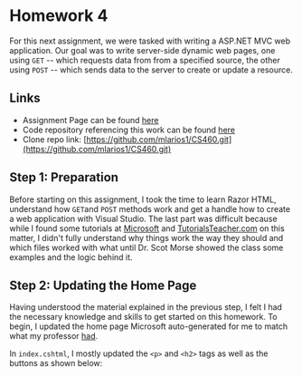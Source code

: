 # Homework 4

For this next assignment, we were tasked with writing a ASP.NET MVC web application. Our goal was to write server-side dynamic web pages, one using ```GET``` -- which requests data from from a specified source, the other using ```POST``` -- which sends data to the server to create or update a resource.

## Links

* Assignment Page can be found [here](http://www.wou.edu/~morses/classes/cs46x/assignments/HW4_1819.html)
* Code repository referencing this work can be found [here](https://github.com/mlarios1/CS460/tree/master/hw4)
* Clone repo link: [https://github.com/mlarios1/CS460.git](https://github.com/mlarios1/CS460.git)

## Step 1: Preparation

Before starting on this assignment, I took the time to learn Razor HTML, understand how ```GET```and ```POST``` methods work and get a handle how to create a web application with Visual Studio. The last part was difficult because while I found some tutorials at [Microsoft](https://docs.microsoft.com/en-us/aspnet/mvc/overview/getting-started/introduction/getting-started) and [TutorialsTeacher.com](http://www.tutorialsteacher.com/mvc/asp.net-mvc-tutorials) on this matter, I didn't fully understand why things work the way they should and which files worked with what until Dr. Scot Morse showed the class some examples and the logic behind it.

## Step 2: Updating the Home Page

Having understood the material explained in the previous step, I felt I had the necessary knowledge and skills to get started on this homework. To begin, I updated the home page Microsoft auto-generated for me to match what my professor [had](http://www.wou.edu/~morses/classes/cs46x/assignments/images/hw4_home.png).

In ```index.cshtml```, I mostly updated the ```<p>``` and ```<h2>``` tags as well as the buttons as shown below:
